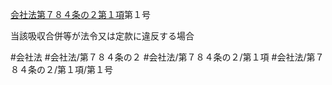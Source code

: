 [会社法第７８４条の２第１項](会社法＿＿＿＿第７８４条の２第１項)第１号

当該吸収合併等が法令又は定款に違反する場合


#会社法
#会社法/第７８４条の２
#会社法/第７８４条の２/第１項
#会社法/第７８４条の２/第１項/第１号
